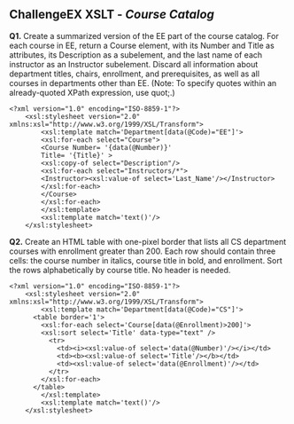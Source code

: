 ## ChallengeEX XSLT - _Course Catalog_

**Q1.** Create a summarized version of the EE part of the course catalog. For each course in EE, return a Course element, with its Number and Title as attributes, its Description as a subelement, and the last name of each instructor as an Instructor subelement. Discard all information about department titles, chairs, enrollment, and prerequisites, as well as all courses in departments other than EE. (Note: To specify quotes within an already-quoted XPath expression, use quot;.) 

```
<?xml version="1.0" encoding="ISO-8859-1"?>
    <xsl:stylesheet version="2.0" xmlns:xsl="http://www.w3.org/1999/XSL/Transform">
        <xsl:template match='Department[data(@Code)="EE"]'>
        <xsl:for-each select="Course">
        <Course Number= '{data(@Number)}'
        Title= '{Title}' >
        <xsl:copy-of select="Description"/>
        <xsl:for-each select="Instructors/*">
        <Instructor><xsl:value-of select='Last_Name'/></Instructor>
        </xsl:for-each>
        </Course>
        </xsl:for-each>
        </xsl:template>
        <xsl:template match='text()'/>
    </xsl:stylesheet>
```

**Q2.** Create an HTML table with one-pixel border that lists all CS department courses with enrollment greater than 200. Each row should contain three cells: the course number in italics, course title in bold, and enrollment. Sort the rows alphabetically by course title. No header is needed. 

```
<?xml version="1.0" encoding="ISO-8859-1"?>
    <xsl:stylesheet version="2.0" xmlns:xsl="http://www.w3.org/1999/XSL/Transform">
        <xsl:template match='Department[data(@Code)="CS"]'>
      <table border='1'>
        <xsl:for-each select='Course[data(@Enrollment)>200]'>
        <xsl:sort select='Title' data-type="text" />
          <tr>
            <td><i><xsl:value-of select='data(@Number)'/></i></td>
            <td><b><xsl:value-of select='Title'/></b></td>
            <td><xsl:value-of select='data(@Enrollment)'/></td>
          </tr>
        </xsl:for-each>
      </table>
        </xsl:template>
        <xsl:template match='text()'/>
    </xsl:stylesheet>
```